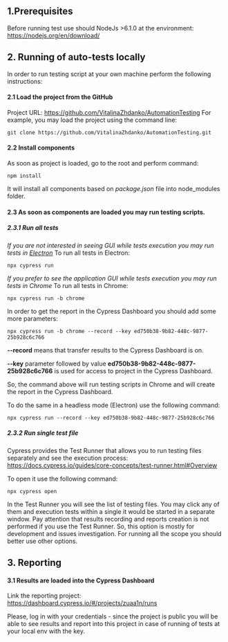 ## 1.Prerequisites
Before running test use should NodeJs >6.1.0 at the environment: https://nodejs.org/en/download/
## 2. Running of auto-tests locally
In order to run testing script at your own machine perform the following instructions:
#### 2.1 Load the project from the GitHub
Project URL: https://github.com/VitalinaZhdanko/AutomationTesting For example, you may load the project using the command line:
```
git clone https://github.com/VitalinaZhdanko/AutomationTesting.git
```
#### 2.2 Install components
As soon as project is loaded, go to the root and perform command:
```
npm install
```
It will install all components based on *package.json* file into node_modules folder.
#### 2.3 As soon as components are loaded you may run testing scripts.
##### 2.3.1 Run all tests
*If you are not interested in seeing GUI while tests execution you may run tests in [Electron](https://www.npmjs.com/package/electron)*
To run all tests in Electron:
```
npx cypress run
```
*If you prefer to see the application GUI while tests execution you may run tests in Chrome*
To run all tests in Chrome:
```
npx cypress run -b chrome
```
In order to get the report in the Cypress Dashboard you should add some more parameters:
```
npx cypress run -b chrome --record --key ed750b38-9b82-448c-9877-25b928c6c766
```
**--record** means that transfer results to the Cypress Dashboard is on.

**--key** parameter followed by value **ed750b38-9b82-448c-9877-25b928c6c766** is used for access to project in the Cypress Dashboard.

So, the command above will run testing scripts in Chrome and will create the report in the Cypress Dashboard.

To do the same in a headless mode (Electron) use the following command:
```
npx cypress run --record --key ed750b38-9b82-448c-9877-25b928c6c766
```
##### 2.3.2 Run single test file
Cypress provides the Test Runner that allows you to run testing files separately and see the execution process: https://docs.cypress.io/guides/core-concepts/test-runner.html#Overview

To open it use the following command:
```
npx cypress open
```
In the Test Runner you will see the list of testing files. You may click any of them and execution tests within a single it would be started in a separate window. Pay attention that results recording and reports creation is not performed if you use the Test Runner. So, this option is mostly for development and issues investigation. For running all the scope you should better use other options.

## 3. Reporting
#### 3.1 Results are loaded into the Cypress Dashboard
Link the reporting project: https://dashboard.cypress.io/#/projects/zuaa1n/runs

Please, log in with your credentials - since the project is public you will be able to see results and report into this project in case of running of tests at your local env with the key.


